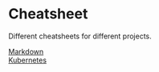 # Cheatsheet

Different cheatsheets for different projects.

[Markdown](https://github.com/adam-p/markdown-here/wiki/Markdown-Here-Cheatsheet)  
[Kubernetes](../k8s/README.md)
